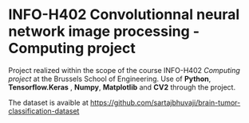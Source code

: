 # INFO-H402 Convolutionnal neural network image processing - Computing project 

Project realized within the scope of the course INFO-H402 *Computing project* at the Brussels School of Engineering.
Use of __Python__, __Tensorflow.Keras__ , __Numpy__, __Matplotlib__ and __CV2__ through the project.

The dataset is avaible at https://github.com/sartajbhuvaji/brain-tumor-classification-dataset
